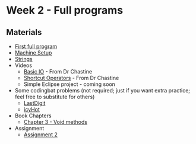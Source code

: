 Week 2 - Full programs
===

## Materials
+ [First full program](../content/FirstProgram.md)
+ [Machine Setup](../content/Setup.md)
+ [Strings](../content/Strings.md)
+ Videos
    + [Basic IO](https://www.youtube.com/watch?v=W1oA5kOdqXQ&list=UUSH2TieRlco7uQOGU8Vppnw) - From Dr Chastine
    + [Shortcut Operators](https://www.youtube.com/watch?v=6z5pvttt31k&list=UUSH2TieRlco7uQOGU8Vppnw) - From Dr Chastine
    + Simple Eclipse project - coming soon
+ Some codingbat problems (not required; just if you want extra practice; feel free to substitute for others)
    + [LastDigit](http://codingbat.com/prob/p125339)
    + [icyHot](http://codingbat.com/prob/p192082)
+ Book Chapters
    + [Chapter 3 - Void methods](http://greenteapress.com/thinkapjava/html/thinkjava005.html)
+ Assignment
    + [Assignment 2](Assignments/A2.md)

